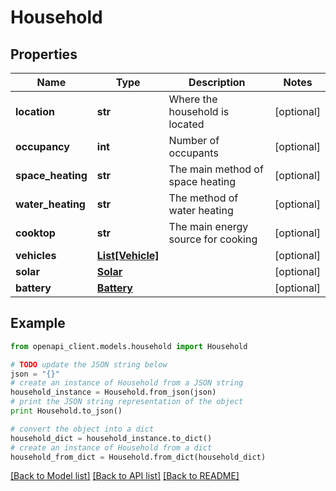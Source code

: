 # Household


## Properties
Name | Type | Description | Notes
------------ | ------------- | ------------- | -------------
**location** | **str** | Where the household is located | [optional] 
**occupancy** | **int** | Number of occupants | [optional] 
**space_heating** | **str** | The main method of space heating | [optional] 
**water_heating** | **str** | The method of water heating | [optional] 
**cooktop** | **str** | The main energy source for cooking | [optional] 
**vehicles** | [**List[Vehicle]**](Vehicle.md) |  | [optional] 
**solar** | [**Solar**](Solar.md) |  | [optional] 
**battery** | [**Battery**](Battery.md) |  | [optional] 

## Example

```python
from openapi_client.models.household import Household

# TODO update the JSON string below
json = "{}"
# create an instance of Household from a JSON string
household_instance = Household.from_json(json)
# print the JSON string representation of the object
print Household.to_json()

# convert the object into a dict
household_dict = household_instance.to_dict()
# create an instance of Household from a dict
household_from_dict = Household.from_dict(household_dict)
```
[[Back to Model list]](../README.md#documentation-for-models) [[Back to API list]](../README.md#documentation-for-api-endpoints) [[Back to README]](../README.md)


